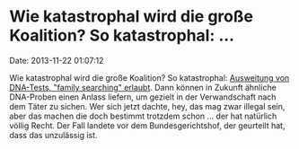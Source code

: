 Wie katastrophal wird die große Koalition? So katastrophal: \...
================================================================

Date: 2013-11-22 01:07:12

Wie katastrophal wird die große Koalition? So katastrophal: [Ausweitung
von DNA-Tests, \"family searching\"
erlaubt](http://www.lawblog.de/index.php/archives/2013/11/20/dna-plaene-verwandt-verdaechtig-verhaftet/).
Dann können in Zukunft ähnliche DNA-Proben einen Anlass liefern, um
gezielt in der Verwandschaft nach dem Täter zu sichen. Wer sich jetzt
dachte, hey, das mag zwar illegal sein, aber das machen die doch
bestimmt trotzdem schon \... der hat natürlich völlig Recht. Der Fall
landete vor dem Bundesgerichtshof, der geurteilt hat, dass das
unzulässig ist.
